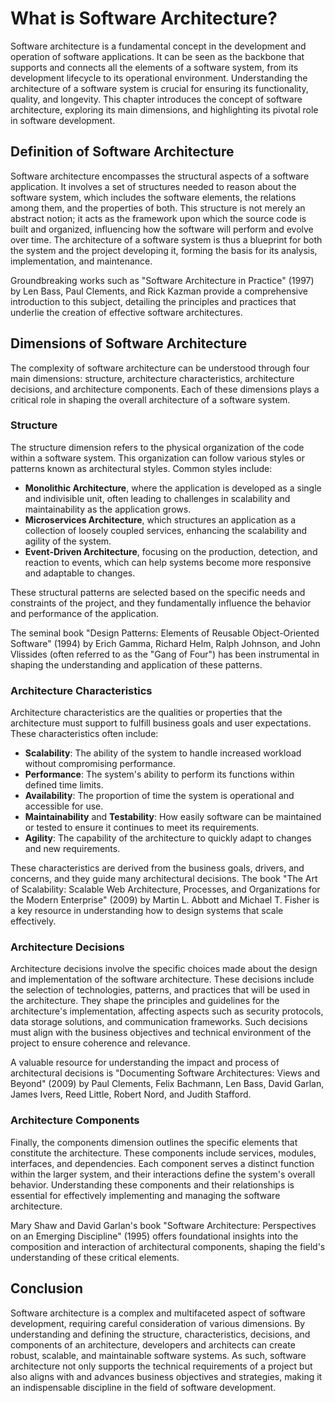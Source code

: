 # What is Software Architecture?

Software architecture is a fundamental concept in the development and operation of software applications. It can be seen as the backbone that supports and connects all the elements of a software system, from its development lifecycle to its operational environment. Understanding the architecture of a software system is crucial for ensuring its functionality, quality, and longevity. This chapter introduces the concept of software architecture, exploring its main dimensions, and highlighting its pivotal role in software development.

## Definition of Software Architecture

Software architecture encompasses the structural aspects of a software application. It involves a set of structures needed to reason about the software system, which includes the software elements, the relations among them, and the properties of both. This structure is not merely an abstract notion; it acts as the framework upon which the source code is built and organized, influencing how the software will perform and evolve over time. The architecture of a software system is thus a blueprint for both the system and the project developing it, forming the basis for its analysis, implementation, and maintenance.

Groundbreaking works such as "Software Architecture in Practice" (1997) by Len Bass, Paul Clements, and Rick Kazman provide a comprehensive introduction to this subject, detailing the principles and practices that underlie the creation of effective software architectures.

## Dimensions of Software Architecture

The complexity of software architecture can be understood through four main dimensions: structure, architecture characteristics, architecture decisions, and architecture components. Each of these dimensions plays a critical role in shaping the overall architecture of a software system.

### Structure

The structure dimension refers to the physical organization of the code within a software system. This organization can follow various styles or patterns known as architectural styles. Common styles include:

- **Monolithic Architecture**, where the application is developed as a single and indivisible unit, often leading to challenges in scalability and maintainability as the application grows.
- **Microservices Architecture**, which structures an application as a collection of loosely coupled services, enhancing the scalability and agility of the system.
- **Event-Driven Architecture**, focusing on the production, detection, and reaction to events, which can help systems become more responsive and adaptable to changes.

These structural patterns are selected based on the specific needs and constraints of the project, and they fundamentally influence the behavior and performance of the application.

The seminal book "Design Patterns: Elements of Reusable Object-Oriented Software" (1994) by Erich Gamma, Richard Helm, Ralph Johnson, and John Vlissides (often referred to as the "Gang of Four") has been instrumental in shaping the understanding and application of these patterns.

### Architecture Characteristics

Architecture characteristics are the qualities or properties that the architecture must support to fulfill business goals and user expectations. These characteristics often include:

- **Scalability**: The ability of the system to handle increased workload without compromising performance.
- **Performance**: The system's ability to perform its functions within defined time limits.
- **Availability**: The proportion of time the system is operational and accessible for use.
- **Maintainability** and **Testability**: How easily software can be maintained or tested to ensure it continues to meet its requirements.
- **Agility**: The capability of the architecture to quickly adapt to changes and new requirements.

These characteristics are derived from the business goals, drivers, and concerns, and they guide many architectural decisions. The book "The Art of Scalability: Scalable Web Architecture, Processes, and Organizations for the Modern Enterprise" (2009) by Martin L. Abbott and Michael T. Fisher is a key resource in understanding how to design systems that scale effectively.

### Architecture Decisions

Architecture decisions involve the specific choices made about the design and implementation of the software architecture. These decisions include the selection of technologies, patterns, and practices that will be used in the architecture. They shape the principles and guidelines for the architecture's implementation, affecting aspects such as security protocols, data storage solutions, and communication frameworks. Such decisions must align with the business objectives and technical environment of the project to ensure coherence and relevance.

A valuable resource for understanding the impact and process of architectural decisions is "Documenting Software Architectures: Views and Beyond" (2009) by Paul Clements, Felix Bachmann, Len Bass, David Garlan, James Ivers, Reed Little, Robert Nord, and Judith Stafford.

### Architecture Components

Finally, the components dimension outlines the specific elements that constitute the architecture. These components include services, modules, interfaces, and dependencies. Each component serves a distinct function within the larger system, and their interactions define the system's overall behavior. Understanding these components and their relationships is essential for effectively implementing and managing the software architecture.

Mary Shaw and David Garlan's book "Software Architecture: Perspectives on an Emerging Discipline" (1995) offers foundational insights into the composition and interaction of architectural components, shaping the field's understanding of these critical elements.

## Conclusion

Software architecture is a complex and multifaceted aspect of software development, requiring careful consideration of various dimensions. By understanding and defining the structure, characteristics, decisions, and components of an architecture, developers and architects can create robust, scalable, and maintainable software systems. As such, software architecture not only supports the technical requirements of a project but also aligns with and advances business objectives and strategies, making it an indispensable discipline in the field of software development.

